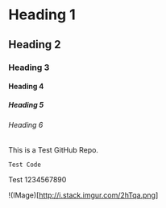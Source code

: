# Heading 1
## Heading 2
### Heading 3
#### Heading 4
##### Heading 5
###### Heading 6

This is a Test GitHub Repo.


```
Test Code
```

Test 1234567890

!(IMage)[http://i.stack.imgur.com/2hTqa.png]
